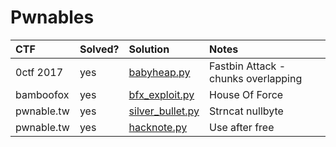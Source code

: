 # Pwnables

| CTF         | Solved? | Solution                               |Notes                                        |
|:------------|:--------|:---------------------------------------|:---------------------------------------|
| 0ctf 2017   | yes     | [babyheap.py](files/babyheap/babyheap.py)    | Fastbin Attack - chunks overlapping |
| bamboofox   | yes     | [bfx_exploit.py](files/bamboofox1/bfx_exploit.py)      |  House Of Force |
| pwnable.tw  | yes     | [silver_bullet.py](files/pwnable.tw/silver_bullet/silver_bullet.py)  | Strncat nullbyte   |
| pwnable.tw  | yes     | [hacknote.py](files/pwnable.tw/hacknote/hacknote.py)  |   Use after free |
